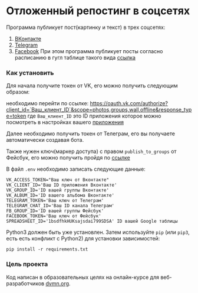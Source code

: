 # Отложенный репостинг в соцсетях
Программа публикует пост(картинку и текст) в трех соцсетях:
1. [ВКонтакте](https://vk.com/)
2. [Telegram](https://telegram.org/)
3. [Facebook](https://www.facebook.com/)
При этом программа публикует посты согласно расписанию в гугл таблице такого вида [ссылка](https://docs.google.com/spreadsheets/d/17r4QRW_m0clut772bRnUL-U1-JiazImiZMm43SkgS9Q/edit)

### Как установить
Для начала получите токен от VK, его можно получить следующим образом:

необходимо перейти по ссылке: https://oauth.vk.com/authorize?client_id=`Ваш_клиент_ID`&scope=photos,groups,wall,offline&response_type=token
где `Ваш_клиент_ID` это ID приложения которое можно посмотреть в настройках вашего [приложения](https://vk.com/apps?act=manage)
 
Далее необходимо получить токен от Телеграм, его вы получаете автоматически создавая бота.

Также нужен ключ(маркер доступа) с правом `publish_to_groups` от Фейсбук, его можно получить пройдя по [ссылке](https://developers.facebook.com/tools/explorer/) 
 
В файл `.env` необходимо записать следующие данные:
```text
VK_ACCESS_TOKEN="Ваш ключ от Вконтакте"
VK_CLIENT_ID='Ваш ID приложения Вконтакте'
VK_GROUP_ID='ID вашей группы Вконтакте'
VK_ALBUM_ID='ID вашего альбома Вконтакте'
TELEGRAM_TOKEN='Ваш ключ от Телеграм'
TELEGRAM_CHAT_ID='Ваш ID канала Телеграм'
FB_GROUP_ID='ID вашей группы Фейсбук'
FACEBOOK_TOKEN='Ваш ключ от Фейсбук'
SPREADSHEET_ID='1bsdfhkHUKsajsdai799SDSA' ID вашей Google таблицы
```

Python3 должен быть уже установлен. 
Затем используйте `pip` (или `pip3`, есть есть конфликт с Python2) для установки зависимостей:
```
pip install -r requirements.txt
```


### Цель проекта

Код написан в образовательных целях на онлайн-курсе для веб-разработчиков [dvmn.org](https://dvmn.org/).